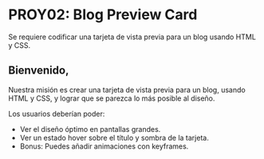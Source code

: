 # PROY02: Blog Preview Card
Se requiere codificar una tarjeta de vista previa para un blog usando HTML y CSS.

## Bienvenido,
Nuestra misión es crear una tarjeta de vista previa para un blog, usando HTML y CSS, y lograr que se parezca lo más posible al diseño.

Los usuarios deberían poder:

- Ver el diseño óptimo en pantallas grandes.
- Ver un estado hover sobre el título y sombra de la tarjeta.
- Bonus: Puedes añadir animaciones con keyframes.


